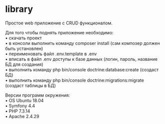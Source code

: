 # library
Простое web приложение с CRUD функционалом.

Для того чтобы поднять приложение необходимо:<br>
&bull; скачать проект<br>
&bull; в консоли выполнить команду composer install (сам композер должен быть установлен)<br>
&bull; переименовать файл .env.template в .env <br>
&bull; вписать в файл .env доступы к базе данных (логин, пароль, название БД для создания) <br>
&bull; выполнить команду php bin/console doctrine:database:create (создаст БД)<br>
&bull; выполнить команду php bin/console doctrine:migrations:migrate (создаст таблицы в БД)<br>

Версии программ окружения:<br>
&bull; OS Ubuntu 18.04<br>
&bull; Symfony 4.4<br>
&bull; PHP 7.3.14<br>
&bull; Apache 2.4.29
